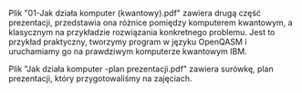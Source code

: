 Plik "01-Jak działa komputer (kwantowy).pdf" zawiera drugą część prezentacji, przedstawia ona różnice pomiędzy komputerem kwantowym, a klasycznym na przykładzie rozwiązania konkretnego problemu. Jest to przykład praktyczny, tworzymy program w języku OpenQASM i uruchamiamy go na prawdziwym komputerze kwantowym IBM.

Plik "Jak działa komputer -plan prezentacji.pdf" zawiera surówkę, plan prezentacji, który przygotowaliśmy na zajęciach.
